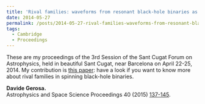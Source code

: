 ```yaml
---
title: 'Rival families: waveforms from resonant black-hole binaries as probes of their astrophysical formation history'
date: 2014-05-27
permalink: /posts/2014-05-27-rival-families-waveforms-from-resonant-black-hole-binaries-as-probes-of-their-astrophysical-formation-history
tags:
  - Cambridge
  - Proceedings
---
```


These are my proceedings of the 3rd Session of the Sant Cugat Forum on Astrophysics, held in beautiful Sant Cugat, near Barcelona on April 22-25, 2014. My contribution is [this paper](<http://arxiv.org/abs/arXiv:1507.05587>): have a look if you want to know more about rival families in spinning black-hole binaries.

**Davide Gerosa.**  
Astrophysics and Space Science Proceedings 40 (2015) [137-145](<http://link.springer.com/chapter/10.1007%2F978-3-319-10488-1_12>).

